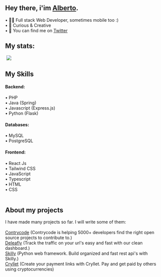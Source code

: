 ## Hey there, i'im [Alberto](https://albertodimaio.pages.dev).

• 👨‍💻 Full stack Web Developer, sometimes mobile too :)<br>
• 💭 Curious & Creative <br>
• 📱 You can find me on [Twitter](https://twitter.com/TheAlbeDim)<br>

## My stats: <br>
<img src="https://github-readme-streak-stats.herokuapp.com/?user=albedim" alt=""/>
<img src="https://github-readme-stats-sigma-five.vercel.app/api/top-langs/?username=albedim&layout=compact" />

## My Skills

  #### Backend:<br>
  • PHP<br>
  • Java (Spring)<br>
  • Javascript (Express.js)<br>
  • Python (Flask)<br>
  
  #### Databases:<br>
  • MySQL<br>
  • PostgreSQL<br>
  
  #### Frontend:<br>
  • React Js<br>
  • Tailwind CSS<br>
  • JavaScript<br>
  • Typescript<br>
  • HTML<br>
  • CSS<br><br>
  
 ## About my projects
 I have made many projects so far. I will write some of them: <br><br>
 [Contrycode](https://contrycode.pages.dev) (Contrycode is helping 5000+ developers find the right open source projects to contribute to.)<br>
 [Deleafly](https://deleafly.pages.dev) (Track the traffic on your url's easy and fast with our clean dashboard.)<br>
 [Skilly](https://github.com/albedim/skilly) (Python web framework. Build organized and fast rest api's with Skilly.)<br>
 [Cryllet](https://cryllet-fe.pages.dev) (Create your payment links with Cryllet. Pay and get paid by others using cryptocurrencies)<br>

 
 
